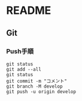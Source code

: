 # README

## Git

### Push手順

```
git status
git add --all
git status
git commit -m "コメント"
git branch -M develop
git push -u origin develop
```
